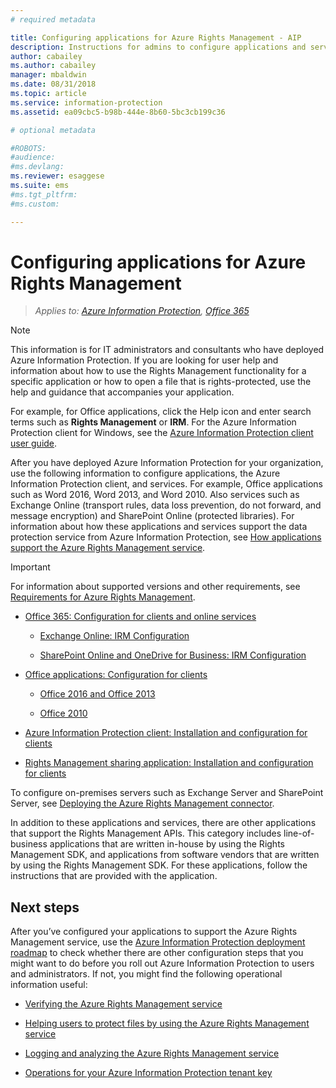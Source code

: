 ```yaml
---
# required metadata

title: Configuring applications for Azure Rights Management - AIP
description: Instructions for admins to configure applications and services to support the Azure Rights Management protection service for Azure Information Protection. For example, Office applications such as Word 2013 and Word 2010, and services such as Exchange Online (transport rules, data loss prevention, do not forward, and message encryption) and SharePoint Online (protected libraries). 
author: cabailey
ms.author: cabailey
manager: mbaldwin
ms.date: 08/31/2018
ms.topic: article
ms.service: information-protection
ms.assetid: ea09cbc5-b98b-444e-8b60-5bc3cb199c36

# optional metadata

#ROBOTS:
#audience:
#ms.devlang:
ms.reviewer: esaggese
ms.suite: ems
#ms.tgt_pltfrm:
#ms.custom:

---
```


# Configuring applications for Azure Rights Management

>*Applies to: [Azure Information Protection](https://azure.microsoft.com/pricing/details/information-protection), [Office 365](http://download.microsoft.com/download/E/C/F/ECF42E71-4EC0-48FF-AA00-577AC14D5B5C/Azure_Information_Protection_licensing_datasheet_EN-US.pdf)*

> [!NOTE]
> This information is for IT administrators and consultants who have deployed Azure Information Protection. If you are looking for user help and information about how to use the Rights Management functionality for a specific application or how to open a file that is rights-protected, use the help and guidance that accompanies your application.
>
> For example, for Office applications, click the Help icon and enter search terms such as **Rights Management** or **IRM**. For the Azure Information Protection client for Windows, see the [Azure Information Protection client user guide](./rms-client/client-user-guide.md).

After you have deployed Azure Information Protection for your organization, use the following information to configure applications, the Azure Information Protection client, and services. For example, Office applications such as Word 2016, Word 2013, and Word 2010. Also services such as Exchange Online (transport rules, data loss prevention, do not forward, and message encryption) and SharePoint Online (protected libraries). For information about how these applications and services support the data protection service from Azure Information Protection, see [How applications support the Azure Rights Management service](applications-support.md).

> [!IMPORTANT]
> For information about supported versions and other requirements, see [Requirements for Azure Rights Management](requirements.md).

-   [Office 365: Configuration for clients and online services](configure-office365.md)

    -   [Exchange Online: IRM Configuration](configure-office365.md#exchange-online-irm-configuration)

    -   [SharePoint Online and OneDrive for Business: IRM Configuration](configure-office365.md#sharepoint-online-and-onedrive-for-business-irm-configuration)

- [Office applications: Configuration for clients](configure-office-apps.md)

	-   [Office 2016 and Office 2013](configure-office-apps.md#office-2016-and-office-2013)

	-   [Office 2010](configure-office-apps.md#office-2010)

-   [Azure Information Protection client: Installation and configuration for clients](configure-sharing-app.md)

-   [Rights Management sharing application: Installation and configuration for clients](configure-sharing-app.md)


To configure on-premises servers such as Exchange Server and SharePoint Server, see [Deploying the Azure Rights Management connector](deploy-rms-connector.md).

In addition to these applications and services, there are other applications that support the Rights Management APIs. This category includes line-of-business applications that are written in-house by using the Rights Management SDK, and applications from software vendors that are written by using the Rights Management SDK. For these applications, follow the instructions that are provided with the application.

## Next steps
After you’ve configured your applications to support the Azure Rights Management service, use the [Azure Information Protection deployment roadmap](deployment-roadmap.md) to check whether there are other configuration steps that you might want to do before you roll out Azure Information Protection to users and administrators. If not, you might find the following operational information useful:

- [Verifying the Azure Rights Management service](verify.md)

- [Helping users to protect files by using the Azure Rights Management service](help-users.md)

- [Logging and analyzing the Azure Rights Management service](log-analyze-usage.md)

- [Operations for your Azure Information Protection tenant key](operations-tenant-key.md)


